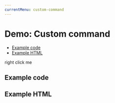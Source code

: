 ```yaml
---
currentMenu: custom-command 
---
```


# Demo: Custom command

<!-- START doctoc generated TOC please keep comment here to allow auto update -->
<!-- DON'T EDIT THIS SECTION, INSTEAD RE-RUN doctoc TO UPDATE -->


- [Example code](#example-code)
- [Example HTML](#example-html)

<!-- END doctoc generated TOC please keep comment here to allow auto update -->

<span class="context-menu-one btn btn-neutral">right click me</span>

## Example code

<script type="text/javascript" class="showcase">
$(function(){
    /**************************************************
     * Custom Command Handler
     **************************************************/
    $.contextMenu.types.label = function(item, opt, root) {
        // this === item.$node

        $('<span>Label</span><ul>'
            + '<li class="label1" title="label 1">label 1</li>'
            + '<li class="label2" title="label 2">label 2</li>'
            + '<li class="label3" title="label 3">label 3</li>'
            + '<li class="label4" title="label 4">label 4</li></ul>')
            .appendTo(this)
            .on('click', 'li', function() {
                // do some funky stuff
                console.log('Clicked on ' + $(this).text());
                // hide the menu
                root.$menu.trigger('contextmenu:hide');
            });
            
        this.addClass('labels').on('contextmenu:focus', function(e) {
            // setup some awesome stuff
        }).on('contextmenu:blur', function(e) {
            // tear down whatever you did
        }).on('keydown', function(e) {
            // some funky key handling, maybe?
        });
    };
    
    /**************************************************
     * Context-Menu with custom command "label"
     **************************************************/
    $.contextMenu({
        selector: '.context-menu-one', 
        callback: function(key, options) {
            var m = "clicked: " + key;
            window.console && console.log(m) || alert(m); 
        },
        items: {
            open: {name: "Open", callback: $.noop},
            label: {type: "label", customName: "Label"},
            edit: {name: "Edit", callback: $.noop}
        }
    });
});
</script>

## Example HTML
<div style="display:none;" class="showcase" data-showcase-import=".context-menu-one"></div>

<style type="text/css" class="showcase">
    .labels > ul {
        margin: 0; 
        padding: 0;
        list-style: none;
        display: block;
        float: none;
    }
    .labels > ul > li {
        display: inline-block;
        width: 20px;
        height: 20px;
        border: 1px solid #CCC;
        overflow: hidden;
        text-indent: -2000px;
    }
    .labels > ul > li.selected,
    .labels > ul > li:hover { border: 1px solid #000; }
    .labels > ul > li + li { margin-left: 5px; }
    .labels > ul > li.label1 { background: red; }
    .labels > ul > li.label2 { background: green; }
    .labels > ul > li.label3 { background: blue; }
    .labels > ul > li.label4 { background: yellow; }
</style>